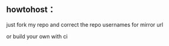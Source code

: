 

howtohost：
-------

just fork my repo and correct the repo usernames for mirror url

or build your own with ci